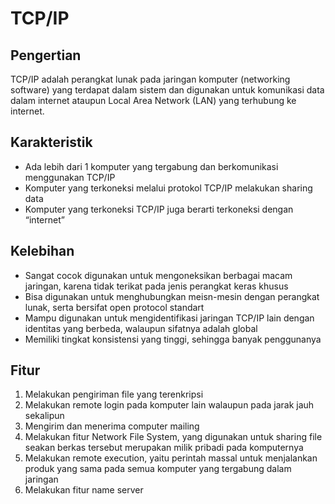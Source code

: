 # TCP/IP

## Pengertian
TCP/IP adalah perangkat lunak pada jaringan komputer (networking software) yang terdapat dalam sistem dan digunakan untuk komunikasi data dalam internet ataupun Local Area Network (LAN) yang terhubung ke internet.

## Karakteristik
* Ada lebih dari 1 komputer yang tergabung dan berkomunikasi menggunakan TCP/IP
* Komputer yang terkoneksi melalui protokol TCP/IP melakukan sharing data
* Komputer yang terkoneksi TCP/IP juga berarti terkoneksi dengan “internet”

## Kelebihan
* Sangat cocok digunakan untuk mengoneksikan berbagai macam jaringan, karena tidak terikat pada jenis perangkat keras khusus
* Bisa digunakan untuk menghubungkan meisn-mesin dengan perangkat lunak, serta bersifat open protocol standart
* Mampu digunakan untuk mengidentifikasi jaringan TCP/IP lain dengan identitas yang berbeda, walaupun sifatnya adalah global
* Memiliki tingkat konsistensi yang tinggi, sehingga banyak penggunanya

## Fitur
1. Melakukan pengiriman file yang terenkripsi
2. Melakukan remote login pada komputer lain walaupun pada jarak jauh sekalipun
3. Mengirim dan menerima computer mailing
4. Melakukan fitur Network File System, yang digunakan untuk sharing file seakan berkas tersebut merupakan milik pribadi pada komputernya
5. Melakukan remote execution, yaitu perintah massal untuk menjalankan produk yang sama pada semua komputer yang tergabung dalam jaringan
6. Melakukan fitur name server
